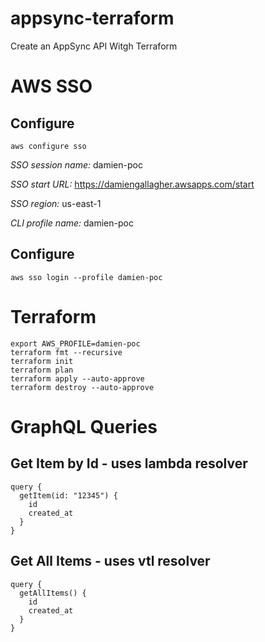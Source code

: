 # appsync-terraform

Create an AppSync API Witgh Terraform

# AWS SSO 

## Configure

```
aws configure sso
```

*SSO session name:* damien-poc

*SSO start URL:* https://damiengallagher.awsapps.com/start

*SSO region:* us-east-1

*CLI profile name:* damien-poc

## Configure

```
aws sso login --profile damien-poc
```

# Terraform
```
export AWS_PROFILE=damien-poc
terraform fmt --recursive
terraform init
terraform plan
terraform apply --auto-approve
terraform destroy --auto-approve
```
# GraphQL Queries

## Get Item by Id - uses lambda resolver

```
query {
  getItem(id: "12345") {
    id
    created_at
  }
}
```

## Get All Items - uses vtl resolver

```
query {
  getAllItems() {
    id
    created_at
  }
}
```